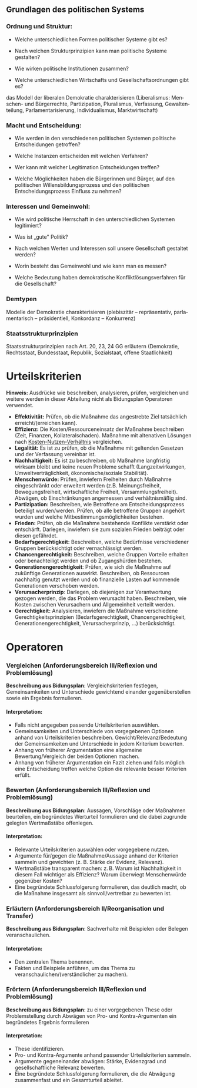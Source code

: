 ## Grundlagen des politischen Systems

### Ordnung und Struktur:
- Welche unterschiedlichen Formen politischer Systeme gibt es?

- Nach welchen Strukturprinzipien kann man politische Systeme gestalten?
- Wie wirken politische Institutionen zusammen?
- Welche unterschiedlichen Wirtschafts und Gesellschaftsordnungen gibt es?

das Mo­dell der li­be­ra­len De­mo­kra­tie cha­rak­te­ri­sie­ren
(Li­be­ra­lis­mus: Men­schen- und Bür­ger­rech­te, Par­ti­zi­pa­ti­on, Plu­ra­lis­mus, Ver­fas­sung, Ge­wal­ten­tei­lung, Par­la­men­ta­ri­sie­rung, In­di­vi­dua­lis­mus, Markt­wirt­schaft)



### Macht und Entscheidung:
- Wie werden in den verschiedenen politischen Systemen politische Entscheidungen getroffen?

- Welche Instanzen entscheiden mit welchen Verfahren?
- Wer kann mit welcher Legitimation Entscheidungen treffen?
- Welche Möglichkeiten haben die Bürgerinnen und Bürger, auf den politischen Willensbildungsprozess und den politischen Entscheidungsprozess Einfluss zu nehmen?

### Interessen und Gemeinwohl:
- Wie wird politische Herrschaft in den unterschiedlichen Systemen legitimiert?

- Was ist „gute" Politik?
- Nach welchen Werten und Interessen soll unsere Gesellschaft gestaltet werden?
- Worin besteht das Gemeinwohl und wie kann man es messen?
- Welche Bedeutung haben demokratische Konfliktlösungsverfahren für die Gesellschaft?


### Demtypen
Mo­del­le der De­mo­kra­tie cha­rak­te­ri­sie­ren (ple­bis­zi­tär – re­prä­sen­ta­tiv, par­la­men­ta­risch – prä­si­den­ti­ell, Kon­kor­danz – Kon­kur­renz)

### Staats­struk­tur­prin­zi­pi­en
Staats­struk­tur­prin­zi­pi­en nach Art. 20, 23, 24 GG er­läu­tern (De­mo­kra­tie, Rechts­staat, Bun­des­staat, Re­pu­blik, So­zi­al­staat, of­fe­ne Staat­lich­keit)


# Urteilskriterien 
 **Hinweis:** Ausdrücke wie beschreiben, analysieren, prüfen, vergleichen und weitere werden in dieser Abteilung nicht als Bidungsplan Operatoren verwendet.

- **Effektivität:** Prüfen, ob die Maßnahme das angestrebte Ziel tatsächlich erreicht/(erreichen kann).
- **Effizienz:**  Die Kosten/Ressourceneinsatz der Maßnahme beschreiben (Zeit, Finanzen, Kollateralschaden). Maßnahme mit altenativen Lösungen nach [Kosten-Nutzen-Verhältnis](https://www.youtube.com/watch?v=7tdKkeNClPE) vergleichen. 
- **Legalität:**  Es ist zu prüfen, ob die Maßnahme mit geltenden Gesetzen und der Verfassung vereinbar ist.
- **Nachhaltigkeit:** Es ist zu beschreiben, ob Maßnahme langfristig wirksam bleibt und keine neuen Probleme schafft (Langzeitwirkungen, Umweltverträglichkeit, ökonomische/soziale Stabilität).
- **Menschenwürde:** Prüfen, inwiefern Freiheiten durch Maßnahme eingeschränkt oder erweitert werden (z.B. Meinungsfreiheit, Bewegungsfreiheit, wirtschaftliche Freiheit, Versammlungsfreiheit). Abwägen, ob Einschränkungen angemessen und verhältnismäßig sind.
- **Partizipation:** Beschreiben, wie Betroffene am Entscheidungsprozess beteiligt wurden/werden. Prüfen, ob alle betroffene Gruppen angehört wurden und welche Mitbestimmungsmöglichkeiten bestehen.
- **Frieden:** Prüfen, ob die Maßnahme bestehende Konflikte verstärkt oder entschärft. Darlegen, inwiefern sie zum sozialen Frieden beiträgt oder diesen gefährdet.
- **Bedarfsgerechtigkeit:** Beschreiben, welche Bedürfnisse verschiedener Gruppen berücksichtigt oder vernachlässigt werden.
- **Chancengerechtigkeit:** Beschreiben, welche Gruppen Vorteile erhalten oder benachteiligt werden und ob Zugangshürden bestehen.
- **Generationengerechtigkeit**: Prüfen, wie sich die Maßnahme auf zukünftige Generationen auswirkt. Beschreiben, ob Ressourcen nachhaltig genutzt werden und ob finanzielle Lasten auf kommende Generationen verschoben werden.
- **Verursacherprinzip**: Darlegen, ob diejenigen zur Verantwortung gezogen werden, die das Problem verursacht haben. Beschreiben, wie Kosten zwischen Verursachern und Allgemeinheit verteilt werden.
- **Gerechtigkeit:** Analysieren, inwiefern die Maßnahme verschiedene Gerechtigkeitsprinzipien (Bedarfsgerechtigkeit, Chancengerechtigkeit, Generationengerechtigkeit, Verursacherprinzip, ...) berücksichtigt.

# Operatoren 

### Vergleichen (Anforderungsbereich III/Reflexion und Problemlösung)
**Beschreibung aus Bidungsplan**: Vergleichskriterien festlegen, Gemeinsamkeiten und Unterschiede gewichtend einander gegenüberstellen sowie ein Ergebnis formulieren.
#### Interpretation: 
- Falls nicht angegeben passende Urteilskriterien auswählen.
- Gemeinsamkeiten und Unterschiede von vorgegebenen Optionen anhand von Urteilskriterien beschreiben. Gewicht/Relevanz/Bedeutung der Gemeinsamkeiten und Unterschiede in jedem Kriterium
 bewerten.
- Anhang von früherer Argumentation eine allgemeine Bewertung/Vergleich der beiden Optionen machen.
- Anhang von früherer Argumentation ein Fazit ziehen und falls möglich eine Entscheidung treffen welche Option die relevante besser Kriterien erfüllt.

### Bewerten (Anforderungsbereich III/Reflexion und Problemlösung)
**Beschreibung aus Bidungsplan**: Aussagen, Vorschläge oder Maßnahmen beurteilen, ein begründetes Werturteil formulieren und die dabei zugrunde gelegten Wertmaßstäbe offenlegen.
#### Interpretation: 
- Relevante Urteilskriterien auswählen oder vorgegebene nutzen.
- Argumente für/gegen die Maßnahme/Aussage anhand der Kriterien sammeln und gewichten (z. B. Stärke der Evidenz, Relevanz).  
- Wertmaßstäbe transparent machen: z. B. Warum ist Nachhaltigkeit in diesem Fall wichtiger als Effizienz? Warum überwiegt Menschenwürde gegenüber Kosten?
- Eine begründete Schlussfolgerung formulieren, das deutlich macht, ob die Maßnahme insgesamt als sinnvoll/vertretbar zu bewerten ist.

### Erläutern (Anforderungsbereich II/Reorganisation und Transfer)
**Beschreibung aus Bidungsplan**: Sachverhalte mit Beispielen oder Belegen veranschaulichen.
#### Interpretation: 
- Den zentralen Thema benennen.
- Fakten und Beispiele anführen, um das Thema zu veranschaulichen/(verständlicher zu machen). 

### Erörtern (Anforderungsbereich III/Reflexion und Problemlösung)
**Beschreibung aus Bidungsplan**: zu einer vorgegebenen These oder Problemstellung durch Abwägen von Pro- und Kontra-Argumenten ein begründetes Ergebnis formulieren
#### Interpretation:
- These identifizieren.  
- Pro- und Kontra-Argumente anhand passender Urteilskriterien sammeln.  
- Argumente gegeneinander abwägen: Stärke, Evidenzgrad und gesellschaftliche Relevanz bewerten.  
- Eine begründete Schlussfolgerung formulieren, die die Abwägung zusammenfast und ein Gesamturteil ableitet.

